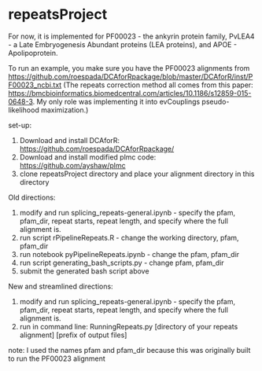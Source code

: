 # repeatsProject

For now, it is implemented for PF00023 - the ankyrin protein family, PvLEA4 - a Late Embryogenesis Abundant proteins (LEA proteins), and APOE - Apolipoprotein. 

To run an example, you make sure you have the PF00023 alignments from https://github.com/roespada/DCAforRpackage/blob/master/DCAforR/inst/PF00023_ncbi.txt (The repeats correction method all comes from this paper: https://bmcbioinformatics.biomedcentral.com/articles/10.1186/s12859-015-0648-3. My only role was implementing it into evCouplings pseudo-likelihood maximization.)

set-up:
1) Download and install DCAforR:
https://github.com/roespada/DCAforRpackage/
2) Download and install modified plmc code: https://github.com/ayshaw/plmc
3) clone repeatsProject directory and place your alignment directory in this directory

Old directions:
1) modify and run splicing_repeats-general.ipynb - specify the pfam, pfam_dir, repeat starts, repeat length, and specify where the full alignment is.
2) run script rPipelineRepeats.R - change the working directory, pfam, pfam_dir
3) run notebook pyPipelineRepeats.ipynb - change the pfam, pfam_dir
4) run script generating_bash_scripts.py - change pfam, pfam_dir
5) submit the generated bash script above

New and streamlined directions:
1) modify and run splicing_repeats-general.ipynb - specify the pfam, pfam_dir, repeat starts, repeat length, and specify where the full alignment is.
2) run in command line: RunningRepeats.py [directory of your repeats alignment] [prefix of output files]

note: I used the names pfam and pfam_dir because this was originally built to run the PF00023 alignment
